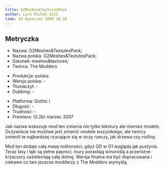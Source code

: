 ```yaml
---
title: G2Meshes&TexturesPack
author: Lord Michał VIII
time: 10 Kwiecień 2008 10:18
---
```


## Metryczka

<!-- -->
- Nazwa: G2Meshes&TextutesPack;
- Nazwa polska: G2Meshes&TextutesPack;
- Gatunek: meshes&textures;
- Twórca: The Modders

<!-- -->
- Produkcja: polska
- Wersja polska: -
- Tłumaczył: -
- Dubbing: -

<!-- -->
- Platforma: Gothic I
- Długość: -
- Trudność: -
- Premiera: (0.2b) marzec 2007

Jak nazwa wskazuje mod ten zmienia nie tylko tekstury ale również modele. Oczywiście nie możliwe jest zmienić modele wszystkiego, ale twórcy zmienili te najbardziej rzucające się w oczy rzeczy, jak drzewa czy rośliny.

Mod ten dodaje całą masę roślinności, gdyż GD w G1 wygląda jak pustynia. Teraz lasy i łąki są pełne paproci, mury porastają winoroślą a przeróżne krzaczory zazieleniają całą dolinę. Wersja finalna ma być dopracowana i ciekawe co tam jeszcze modderzy z The Modders wymyślą.